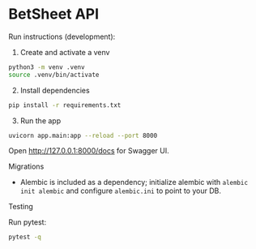 # BetSheet API


Run instructions (development):

1. Create and activate a venv

```bash
python3 -m venv .venv
source .venv/bin/activate
```

2. Install dependencies

```bash
pip install -r requirements.txt
```

3. Run the app

```bash
uvicorn app.main:app --reload --port 8000
```

Open http://127.0.0.1:8000/docs for Swagger UI.

Migrations

- Alembic is included as a dependency; initialize alembic with `alembic init alembic` and configure `alembic.ini` to point to your DB.

Testing

Run pytest:

```bash
pytest -q
```
